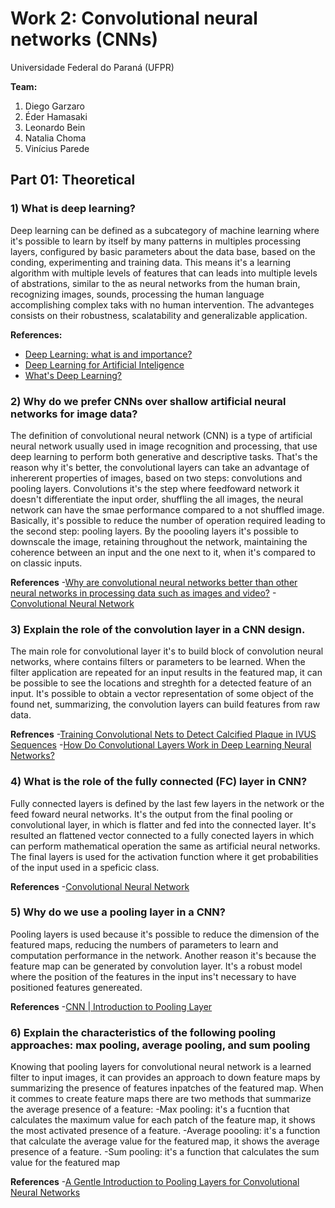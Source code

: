 # Work 2: Convolutional neural networks (CNNs)

Universidade Federal do Paraná (UFPR)

**Team:** 
1. Diego Garzaro
2. Éder Hamasaki
3. Leonardo Bein
4. Natalia Choma
5. Vinícius Parede

## Part 01: Theoretical

### 1) What is deep learning? 
  Deep learning can be defined as a subcategory of machine learning where it's possible to learn by itself by many patterns in multiples processing layers, configured by basic parameters about the data base, based on the conding, experimenting and training data. 
  This means it's a learning algorithm with multiple levels of features that can leads into multiple levels of abstrations, similar to the as neural networks from the human brain, recognizing images, sounds, processing the human language accomplishing complex taks with no human intervention. The advanteges consists on their robustness, scalatability and generalizable application.
  
  **References:**
  
  - [Deep Learning: what is and importance?](https://www.sas.com/pt_br/insights/analytics/deep-learning.html)
  - [Deep Learning for Artificial Inteligence](https://pt.slideshare.net/ErShivaKShrestha/deep-learning-for-artificial-intelligence-ai)
  - [What's Deep Learning?](https://gaea.com.br/afinal-o-que-e-deep-learning/)

### 2) Why do we prefer CNNs over shallow artificial neural networks for image data?
   The definition of convolutional neural network (CNN) is a type of artificial neural network usually used in image recognition and processing, that use deep learning to perform both generative and descriptive tasks. That's the reason why it's better, the convolutional layers can take an advantage of inhererent properties of images, based on two steps: convolutions and pooling layers.
  Convolutions it's the step where feedfoward network it doesn't differentiate the input order, shuffling the all images, the neural network can have the smae performance compared to a not shuffled image. Basically, it's possible to reduce the number of operation required leading to the second step: pooling layers.
  By the poooling layers it's possible to downscale the image, retaining throughout the network, maintaining the coherence between an input and the one next to it, when it's compared to on classic inputs.

**References**
-[Why are convolutional neural networks better than other neural networks in processing data such as images and video?](https://www.quora.com/Why-are-convolutional-neural-networks-better-than-other-neural-networks-in-processing-data-such-as-images-and-video)
-[Convolutional Neural Network](https://www.techtarget.com/searchenterpriseai/definition/convolutional-neural-network)  

### 3) Explain the role of the convolution layer in a CNN design.
The main role for convolutional layer it's to build block of convolution neural networks, where contains filters or parameters to be learned. When the filter application are repeated for an input results in the featured map, it can be possible to see the locations and streghth for a detected feature of an input. It's possible to obtain a vector representation of some object of the found net, summarizing, the convolution layers can build features from raw data. 

**Refrences**
-[Training Convolutional Nets to Detect Calcified Plaque in IVUS Sequences](https://www.sciencedirect.com/topics/engineering/convolutional-layer#:~:text=A%20convolutional%20layer%20is%20the,and%20creates%20an%20activation%20map.)
-[How Do Convolutional Layers Work in Deep Learning Neural Networks?](https://machinelearningmastery.com/convolutional-layers-for-deep-learning-neural-networks/)

### 4) What is the role of the fully connected (FC) layer in CNN?
Fully connected layers is defined by the last few layers in the network or the feed foward neural networks. It's the output from the final pooling or convolutional layer, in which is flatter and fed into the connected layer. It's resulted an flattened vector connected to a fully conected layers in which can perform mathematical operation the same as artificial neural networks. The final layers is used for the activation function where it get probabilities of the input used in a speficic class.

**References**
-[Convolutional Neural Network](https://towardsdatascience.com/convolutional-neural-network-17fb77e76c05#:~:text=Fully%20Connected%20Layer,-Fig%204.&text=Fully%20Connected%20Layer%20is%20simply,into%20the%20fully%20connected%20layer.)

### 5) Why do we use a pooling layer in a CNN? 
Pooling layers is used because it's possible to reduce the dimension of the featured maps, reducing the numbers of parameters to learn and computation performance in the network.
Another reason it's because the feature map can be generated by convolution layer. It's a robust model where the position of the features in the input ins't necessary to have positioned features genereated.

**References**
-[CNN | Introduction to Pooling Layer](https://www.geeksforgeeks.org/cnn-introduction-to-pooling-layer/#:~:text=Why%20to%20use%20Pooling%20Layers,generated%20by%20a%20convolution%20layer.)

### 6) Explain the characteristics of the following pooling approaches: max pooling, average pooling, and sum pooling
Knowing that pooling layers for convolutional neural network is a learned filter to input images, it can provides an approach to down feature maps by summarizing the presence of features inpatches of the featured map. When it commes to create feature maps there are two methods that summarize the average presence of a feature:
-Max pooling: it's a fucntion that calculates the maximum value for each patch of the feature map, it shows the most activated presence of a feature.
-Average poooling: it's a function that calculate the average value for the featured map, it shows the average presence of a feature.
-Sum pooling: it's a function that calculates the sum value for the featured map


**References**
-[A Gentle Introduction to Pooling Layers for Convolutional Neural Networks](https://machinelearningmastery.com/pooling-layers-for-convolutional-neural-networks/)

